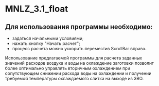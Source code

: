 # MNLZ_3.1_float
## Для использования программы необходимо: 
- задаться начальными условиями;
- нажать кнопку "Начать расчет";
- процесс расчета можно ускорить переместив ScrollBar вправо.

Использование  предлагаемой  программы  для  расчета  заданных  значений  расходов воздуха и воды на охлаждение заготовки позволит более оптимально  управлять вторичным охлаждением  при  сопутствующем  снижении  расхода  воды  на  охлаждении  и  получении требуемой температуры охлаждаемого слитка на выходе из ЗВО.

